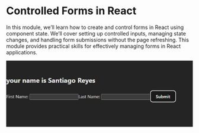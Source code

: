 # Controlled Forms in React

In this module, we’ll learn how to create and control forms in React using component state. We’ll cover setting up controlled inputs, managing state changes, and handling form submissions without the page refreshing. This module provides practical skills for effectively managing forms in React applications.

![](./public/assets/Browser.jpg)